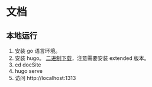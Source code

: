 # 文档

## 本地运行

1. 安装 go 语言环境。
2. 安装 hugo。 [二进制下载](https://github.com/gohugoio/hugo/releases/tag/v0.117.0)，注意需要安装 extended 版本。
3. cd docSite
4. hugo serve
5. 访问 http://localhost:1313

